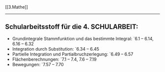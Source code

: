 [[3.Mathe]]
___
## Schularbeitsstoff für die 4. SCHULARBEIT:
- Grundintegrale Stammfunktion und das bestimmte Integral:                 `6.1 – 6.14, 6.16 – 6.32
- Integration durch Substitution:                                                             `6.34 – 6.45  
- Partielle Integration und Partialbruchzerlegung:                                   `6.49 – 6.57  
- Flächenberechnungen:                                                                            `7.1 – 7.4, 7.6 – 7.19  
- Bewegungen:                                                                                        `7.57 – 7.70  